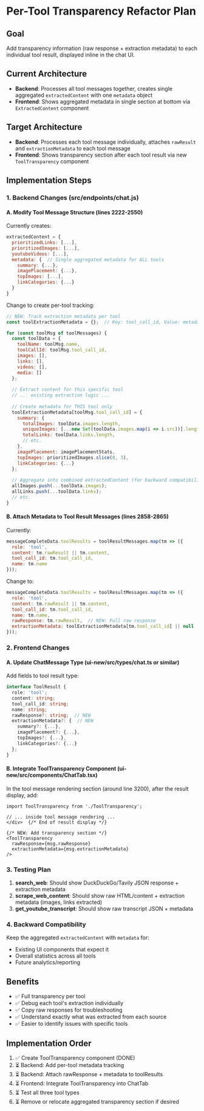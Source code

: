 # Per-Tool Transparency Refactor Plan

## Goal
Add transparency information (raw response + extraction metadata) to each individual tool result, displayed inline in the chat UI.

## Current Architecture
- **Backend**: Processes all tool messages together, creates single aggregated `extractedContent` with one `metadata` object
- **Frontend**: Shows aggregated metadata in single section at bottom via `ExtractedContent` component

## Target Architecture  
- **Backend**: Processes each tool message individually, attaches `rawResult` and `extractionMetadata` to each tool message
- **Frontend**: Shows transparency section after each tool result via new `ToolTransparency` component

## Implementation Steps

### 1. Backend Changes (src/endpoints/chat.js)

#### A. Modify Tool Message Structure (lines 2222-2550)
Currently creates:
```javascript
extractedContent = {
  prioritizedLinks: [...],
  prioritizedImages: [...],
  youtubeVideos: [...],
  metadata: {  // Single aggregated metadata for ALL tools
    summary: {...},
    imagePlacement: {...},
    topImages: [...],
    linkCategories: {...}
  }
}
```

Change to create per-tool tracking:
```javascript
// NEW: Track extraction metadata per tool
const toolExtractionMetadata = {};  // Key: tool_call_id, Value: metadata

for (const toolMsg of toolMessages) {
  const toolData = {
    toolName: toolMsg.name,
    toolCallId: toolMsg.tool_call_id,
    images: [],
    links: [],
    videos: [],
    media: []
  };
  
  // Extract content for this specific tool
  // ... existing extraction logic ...
  
  // Create metadata for THIS tool only
  toolExtractionMetadata[toolMsg.tool_call_id] = {
    summary: {
      totalImages: toolData.images.length,
      uniqueImages: [...new Set(toolData.images.map(i => i.src))].length,
      totalLinks: toolData.links.length,
      // etc.
    },
    imagePlacement: imagePlacementStats,
    topImages: prioritizedImages.slice(0, 3),
    linkCategories: {...}
  };
  
  // Aggregate into combined extractedContent (for backward compatibility)
  allImages.push(...toolData.images);
  allLinks.push(...toolData.links);
  // etc.
}
```

#### B. Attach Metadata to Tool Result Messages (lines 2858-2865)
Currently:
```javascript
messageCompleteData.toolResults = toolResultMessages.map(tm => ({
  role: 'tool',
  content: tm.rawResult || tm.content,
  tool_call_id: tm.tool_call_id,
  name: tm.name
}));
```

Change to:
```javascript
messageCompleteData.toolResults = toolResultMessages.map(tm => ({
  role: 'tool',
  content: tm.rawResult || tm.content,
  tool_call_id: tm.tool_call_id,
  name: tm.name,
  rawResponse: tm.rawResult,  // NEW: Full raw response
  extractionMetadata: toolExtractionMetadata[tm.tool_call_id] || null  // NEW: Per-tool metadata
}));
```

### 2. Frontend Changes

#### A. Update ChatMessage Type (ui-new/src/types/chat.ts or similar)
Add fields to tool result type:
```typescript
interface ToolResult {
  role: 'tool';
  content: string;
  tool_call_id: string;
  name: string;
  rawResponse?: string;  // NEW
  extractionMetadata?: {  // NEW
    summary?: {...},
    imagePlacement?: {...},
    topImages?: {...},
    linkCategories?: {...}
  };
}
```

#### B. Integrate ToolTransparency Component (ui-new/src/components/ChatTab.tsx)
In the tool message rendering section (around line 3200), after the result display, add:
```tsx
import ToolTransparency from './ToolTransparency';

// ... inside tool message rendering ...
</div>  {/* End of result display */}

{/* NEW: Add transparency section */}
<ToolTransparency 
  rawResponse={msg.rawResponse}
  extractionMetadata={msg.extractionMetadata}
/>
```

### 3. Testing Plan
1. **search_web**: Should show DuckDuckGo/Tavily JSON response + extraction metadata
2. **scrape_web_content**: Should show raw HTML/content + extraction metadata (images, links extracted)
3. **get_youtube_transcript**: Should show raw transcript JSON + metadata

### 4. Backward Compatibility
Keep the aggregated `extractedContent` with `metadata` for:
- Existing UI components that expect it
- Overall statistics across all tools
- Future analytics/reporting

## Benefits
- ✅ Full transparency per tool
- ✅ Debug each tool's extraction individually
- ✅ Copy raw responses for troubleshooting
- ✅ Understand exactly what was extracted from each source
- ✅ Easier to identify issues with specific tools

## Implementation Order
1. ✅ Create ToolTransparency component (DONE)
2. ⏳ Backend: Add per-tool metadata tracking
3. ⏳ Backend: Attach rawResponse + metadata to toolResults
4. ⏳ Frontend: Integrate ToolTransparency into ChatTab
5. ⏳ Test all three tool types
6. ⏳ Remove or relocate aggregated transparency section if desired
